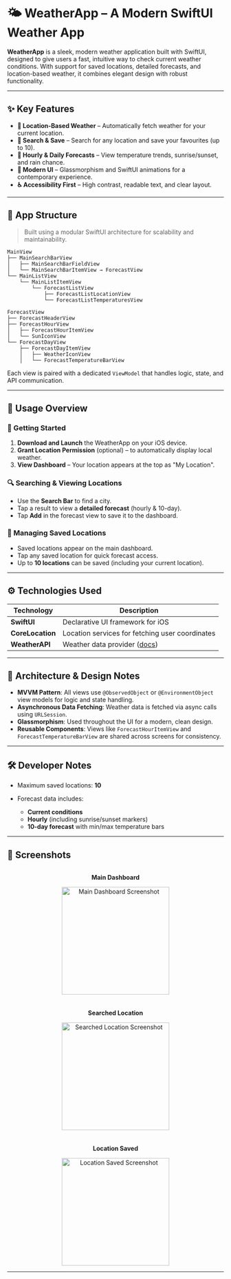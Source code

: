 # 🌤️ WeatherApp – A Modern SwiftUI Weather App

**WeatherApp** is a sleek, modern weather application built with SwiftUI, designed to give users a fast, intuitive way to check current weather conditions. With support for saved locations, detailed forecasts, and location-based weather, it combines elegant design with robust functionality.

---

## ✨ Key Features

* **📍 Location-Based Weather** – Automatically fetch weather for your current location.
* **🔎 Search & Save** – Search for any location and save your favourites (up to 10).
* **📅 Hourly & Daily Forecasts** – View temperature trends, sunrise/sunset, and rain chance.
* **🧊 Modern UI** – Glassmorphism and SwiftUI animations for a contemporary experience.
* **♿ Accessibility First** – High contrast, readable text, and clear layout.

---

## 🧱 App Structure

> Built using a modular SwiftUI architecture for scalability and maintainability.

```
MainView
├── MainSearchBarView
│   ├── MainSearchBarFieldView
│   └── MainSearchBarItemView → ForecastView
└── MainListView
    └── MainListItemView
        └── ForecastListView
            ├── ForecastListLocationView
            └── ForecastListTemperaturesView

ForecastView
├── ForecastHeaderView
├── ForecastHourView
│   ├── ForecastHourItemView
│   └── SunIconView
└── ForecastDayView
    ├── ForecastDayItemView
    │   ├── WeatherIconView
    │   └── ForecastTemperatureBarView
```

Each view is paired with a dedicated `ViewModel` that handles logic, state, and API communication.

---

## 📱 Usage Overview

### 🚀 Getting Started

1. **Download and Launch** the WeatherApp on your iOS device.
2. **Grant Location Permission** (optional) – to automatically display local weather.
3. **View Dashboard** – Your location appears at the top as "My Location".

### 🔍 Searching & Viewing Locations

* Use the **Search Bar** to find a city.
* Tap a result to view a **detailed forecast** (hourly & 10-day).
* Tap **Add** in the forecast view to save it to the dashboard.

### 📌 Managing Saved Locations

* Saved locations appear on the main dashboard.
* Tap any saved location for quick forecast access.
* Up to **10 locations** can be saved (including your current location).

---

## ⚙️ Technologies Used

| Technology       | Description                                                      |
| ---------------- | ---------------------------------------------------------------- |
| **SwiftUI**      | Declarative UI framework for iOS                                 |
| **CoreLocation** | Location services for fetching user coordinates                  |
| **WeatherAPI**   | Weather data provider ([docs](https://www.weatherapi.com/docs/)) |

---

## 🧠 Architecture & Design Notes

* **MVVM Pattern**: All views use `@ObservedObject` or `@EnvironmentObject` view models for logic and state handling.
* **Asynchronous Data Fetching**: Weather data is fetched via async calls using `URLSession`.
* **Glassmorphism**: Used throughout the UI for a modern, clean design.
* **Reusable Components**: Views like `ForecastHourItemView` and `ForecastTemperatureBarView` are shared across screens for consistency.

---

## 🛠 Developer Notes

* Maximum saved locations: **10**
* Forecast data includes:

  * **Current conditions**
  * **Hourly** (including sunrise/sunset markers)
  * **10-day forecast** with min/max temperature bars

---

## 📸 Screenshots


<div style="display: flex; gap: 20px; flex-wrap: wrap; justify-content: center;">

  <div style="text-align: center;">
    <p><strong>Main Dashboard</strong></p>
    <img src="assets/images/Main_screen.png" alt="Main Dashboard Screenshot" width="250"/>
  </div>

  <div style="text-align: center;">
    <p><strong>Searched Location</strong></p>
    <img src="assets/images/Searched_location.png" alt="Searched Location Screenshot" width="250"/>
  </div>

  <div style="text-align: center;">
    <p><strong>Location Saved</strong></p>
    <img src="assets/images/Location_added.png" alt="Location Saved Screenshot" width="250"/>
  </div>

</div>

---
